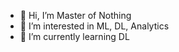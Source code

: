 - 👋 Hi, I’m Master of Nothing
- 👀 I’m interested in ML, DL, Analytics
- 🌱 I’m currently learning DL

<!---
master-of-nothing/master-of-nothing is a ✨ special ✨ repository because its `README.md` (this file) appears on your GitHub profile.
You can click the Preview link to take a look at your changes.
--->
